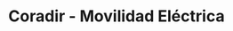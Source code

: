---
title: "Coradir - Movilidad Eléctrica"
url: /ciudad-autonoma-de-buenos-aires/coradir-movilidad-electrica/
shop: coche
---